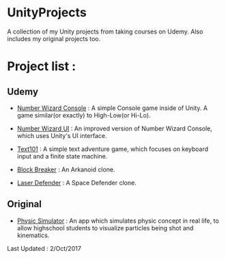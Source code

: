 # UnityProjects
A collection of my Unity projects from taking courses on Udemy. Also includes my original projects too.

Project list :
==================

Udemy
-----

+ [Number Wizard Console](https://github.com/NanoCode012/UnityProjects/tree/master/Number%20Wizard%20Console) : A simple Console game inside of Unity. A game similar(or exactly) to High-Low(or Hi-Lo).

+ [Number Wizard UI](https://github.com/NanoCode012/UnityProjects/tree/master/Number%20Wizard%20UI) : An improved version of Number Wizard Console, which uses Unity's UI interface.

+ [Text101](https://github.com/NanoCode012/UnityProjects/tree/master/Text101) : A simple text adventure game, which focuses on keyboard input and a finite state machine.

+ [Block Breaker](https://github.com/NanoCode012/UnityProjects/tree/master/Block%20Breaker) : An Arkanoid clone. 

+ [Laser Defender](https://github.com/NanoCode012/UnityProjects/tree/master/Laser%20Defender) : A Space Defender clone.

Original
--------

+ [Physic Simulator](https://github.com/NanoCode012/UnityProjects/tree/master/Physic%20Simulator) : An app which simulates physic concept in real life, to allow highschool students to visualize particles being shot and kinematics.

Last Updated : 2/Oct/2017
